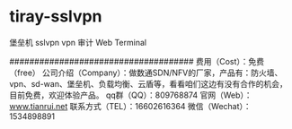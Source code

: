 # tiray-sslvpn
堡垒机 sslvpn vpn 审计 Web Terminal

#####################################
费用（Cost）：免费（free）
公司介绍（Company）：做数通SDN/NFV的厂家，产品有：防火墙、vpn、sd-wan、堡垒机、负载均衡、云盾等，看看咱们这边有没有合作的机会，目前免费，欢迎体验产品。
qq群（QQ）：809768874
官网（Web）：www.tianrui.net
联系方式（TEL）：16602616364
微信（Wechat）：1534898891
